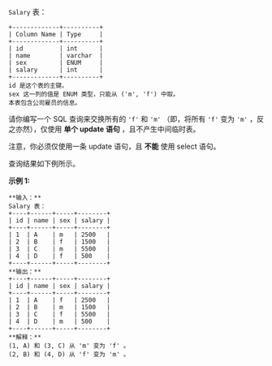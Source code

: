 `Salary` 表：

    
    
    +-------------+----------+
    | Column Name | Type     |
    +-------------+----------+
    | id          | int      |
    | name        | varchar  |
    | sex         | ENUM     |
    | salary      | int      |
    +-------------+----------+
    id 是这个表的主键。
    sex 这一列的值是 ENUM 类型，只能从 ('m', 'f') 中取。
    本表包含公司雇员的信息。
    



请你编写一个 SQL 查询来交换所有的 `'f'` 和 `'m'` （即，将所有 `'f'` 变为 `'m'` ，反之亦然），仅使用 **单个 update
语句** ，且不产生中间临时表。

注意，你必须仅使用一条 update 语句，且 **不能** 使用 select 语句。

查询结果如下例所示。



**示例 1:**

    
    
    **输入：**
    Salary 表：
    +----+------+-----+--------+
    | id | name | sex | salary |
    +----+------+-----+--------+
    | 1  | A    | m   | 2500   |
    | 2  | B    | f   | 1500   |
    | 3  | C    | m   | 5500   |
    | 4  | D    | f   | 500    |
    +----+------+-----+--------+
    **输出：**
    +----+------+-----+--------+
    | id | name | sex | salary |
    +----+------+-----+--------+
    | 1  | A    | f   | 2500   |
    | 2  | B    | m   | 1500   |
    | 3  | C    | f   | 5500   |
    | 4  | D    | m   | 500    |
    +----+------+-----+--------+
    **解释：**
    (1, A) 和 (3, C) 从 'm' 变为 'f' 。
    (2, B) 和 (4, D) 从 'f' 变为 'm' 。

